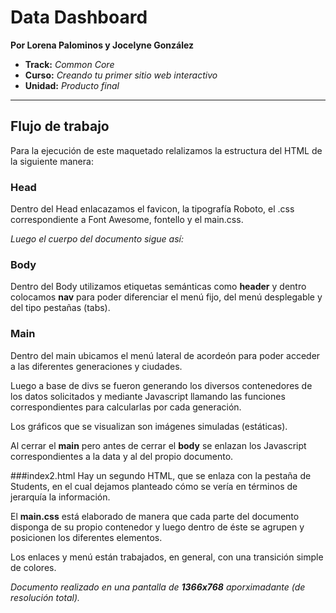 # Data Dashboard

**Por Lorena Palominos y Jocelyne González**

* **Track:** _Common Core_
* **Curso:** _Creando tu primer sitio web interactivo_
* **Unidad:** _Producto final_

***

## Flujo de trabajo

Para la ejecución de este maquetado relalizamos la estructura del HTML de la siguiente manera: 

### Head 
Dentro del Head enlacazamos el favicon, la tipografía Roboto, el .css correspondiente a Font Awesome, fontello y el main.css.

*Luego el cuerpo del documento sigue así:*

### Body
Dentro del Body utilizamos etiquetas semánticas como **header** y dentro colocamos **nav** para poder diferenciar el menú fijo, del menú desplegable y del tipo pestañas (tabs).

### Main
Dentro del main ubicamos el menú lateral de acordeón para poder acceder a las diferentes generaciones y ciudades.

Luego a base de divs se fueron generando los diversos contenedores de los datos solicitados y mediante Javascript llamando las funciones correspondientes para calcularlas por cada generación.

Los gráficos que se visualizan son imágenes simuladas (estáticas).

Al cerrar el **main** pero antes de cerrar el **body** se enlazan los Javascript correspondientes a la data y al del propio documento.

###index2.html 
Hay un segundo HTML, que se enlaza con la pestaña de Students, en el cual dejamos planteado cómo se vería en términos de jerarquía la información.

El **main.css** está elaborado de manera que cada parte del documento disponga de su propio contenedor y luego dentro de éste se agrupen y posicionen los diferentes elementos.

Los enlaces y menú están trabajados, en general, con una transición simple de colores.

*Documento realizado en una pantalla de **1366x768** aporximadante (de resolución total).*

